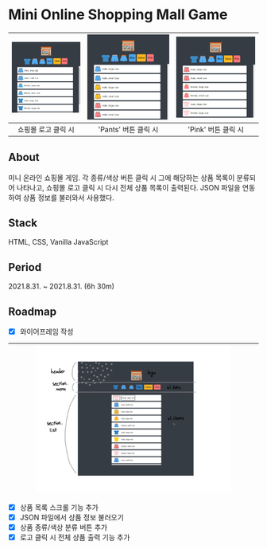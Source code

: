 # Mini Online Shopping Mall Game
|<img src="assets/images/index.png" alt="index" />|<img src="assets/images/click-pants.png" alt="click pants" />|<img src="assets/images/click-pink.png" alt="click pink" />|
|:-:|:-:|:-:|
|쇼핑몰 로고 클릭 시|'Pants' 버튼 클릭 시|'Pink' 버튼 클릭 시|

## About
미니 온라인 쇼핑몰 게임. 각 종류/색상 버튼 클릭 시 그에 해당하는 상품 목록이 분류되어 나타나고, 쇼핑몰 로고 클릭 시 다시 전체 상품 목록이 출력된다. JSON 파일을 연동하여 상품 정보를 불러와서 사용했다.

## Stack
HTML, CSS, Vanilla JavaScript

## Period
2021.8.31. ~ 2021.8.31. (6h 30m)

## Roadmap
- [X] 와이어프레임 작성

|<img src="assets/images/wireframing.png" width="80%" height="80%" alt="wireframing" />|
|:-:|

- [X] 상품 목록 스크롤 기능 추가
- [X] JSON 파일에서 상품 정보 불러오기
- [X] 상품 종류/색상 분류 버튼 추가
- [X] 로고 클릭 시 전체 상품 출력 기능 추가
